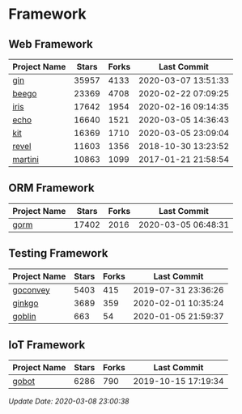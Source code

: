 # Framework

## Web Framework

| Project Name | Stars | Forks | Last Commit |
| ------------ | ----- | ----- | ----------- |
| [gin](https://github.com/gin-gonic/gin) | 35957 | 4133 | 2020-03-07 13:51:33 |
| [beego](https://github.com/astaxie/beego) | 23369 | 4708 | 2020-02-22 07:09:25 |
| [iris](https://github.com/kataras/iris) | 17642 | 1954 | 2020-02-16 09:14:35 |
| [echo](https://github.com/labstack/echo) | 16640 | 1521 | 2020-03-05 14:36:43 |
| [kit](https://github.com/go-kit/kit) | 16369 | 1710 | 2020-03-05 23:09:04 |
| [revel](https://github.com/revel/revel) | 11603 | 1356 | 2018-10-30 13:23:52 |
| [martini](https://github.com/go-martini/martini) | 10863 | 1099 | 2017-01-21 21:58:54 |

## ORM Framework

| Project Name | Stars | Forks | Last Commit |
| ------------ | ----- | ----- | ----------- |
| [gorm](https://github.com/jinzhu/gorm) | 17402 | 2016 | 2020-03-05 06:48:31 |

## Testing Framework

| Project Name | Stars | Forks | Last Commit |
| ------------ | ----- | ----- | ----------- |
| [goconvey](https://github.com/smartystreets/goconvey) | 5403 | 415 | 2019-07-31 23:36:26 |
| [ginkgo](https://github.com/onsi/ginkgo) | 3689 | 359 | 2020-02-01 10:35:24 |
| [goblin](https://github.com/franela/goblin) | 663 | 54 | 2020-01-05 21:59:37 |

## IoT Framework

| Project Name | Stars | Forks | Last Commit |
| ------------ | ----- | ----- | ----------- |
| [gobot](https://github.com/hybridgroup/gobot) | 6286 | 790 | 2019-10-15 17:19:34 |

*Update Date: 2020-03-08 23:00:38*